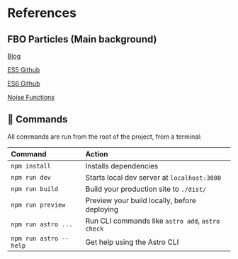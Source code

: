 # References

## FBO Particles (Main background)
[Blog](https://barradeau.com/blog/?p=621)

[ES5 Github](https://github.com/nicoptere/FBO/tree/master)

[ES6 Github](https://github.com/marioecg/gpu-party/blob/main/src/scripts/gl/FBO.js)

[Noise Functions](https://github.com/stegu/webgl-noise/tree/master/src)

## 🧞 Commands

All commands are run from the root of the project, from a terminal:

| Command                | Action                                           |
| :--------------------- | :----------------------------------------------- |
| `npm install`          | Installs dependencies                            |
| `npm run dev`          | Starts local dev server at `localhost:3000`      |
| `npm run build`        | Build your production site to `./dist/`          |
| `npm run preview`      | Preview your build locally, before deploying     |
| `npm run astro ...`    | Run CLI commands like `astro add`, `astro check` |
| `npm run astro --help` | Get help using the Astro CLI                     |